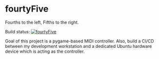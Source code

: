 # fourtyFive
Fourths to the left, Fifths to the right.

Build status: [![fourtyFive](https://github.com/geoffserv/fourtyFive/actions/workflows/push_pr.yml/badge.svg)](https://github.com/geoffserv/fourtyFive/actions/workflows/push_pr.yml)

Goal of this project is a pygame-based MIDI controller.  Also, build a CI/CD between my development workstation and a dedicated Ubuntu hardware device which is acting as the controller.
